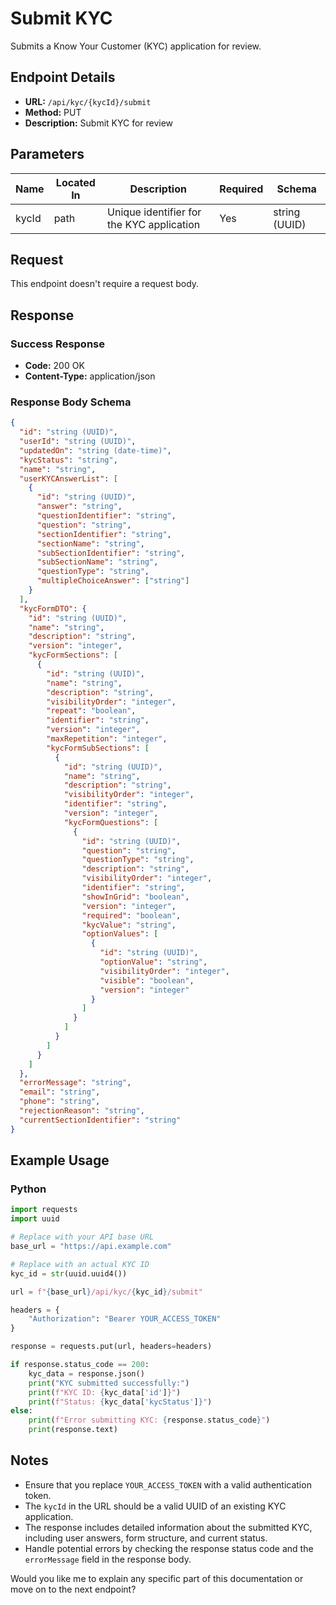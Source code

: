# Submit KYC

Submits a Know Your Customer (KYC) application for review.

## Endpoint Details

- **URL:** `/api/kyc/{kycId}/submit`
- **Method:** PUT
- **Description:** Submit KYC for review

## Parameters

| Name  | Located In | Description                               | Required | Schema        |
| ----- | ---------- | ----------------------------------------- | -------- | ------------- |
| kycId | path       | Unique identifier for the KYC application | Yes      | string (UUID) |

## Request

This endpoint doesn't require a request body.

## Response

### Success Response

- **Code:** 200 OK
- **Content-Type:** application/json

### Response Body Schema

```json
{
  "id": "string (UUID)",
  "userId": "string (UUID)",
  "updatedOn": "string (date-time)",
  "kycStatus": "string",
  "name": "string",
  "userKYCAnswerList": [
    {
      "id": "string (UUID)",
      "answer": "string",
      "questionIdentifier": "string",
      "question": "string",
      "sectionIdentifier": "string",
      "sectionName": "string",
      "subSectionIdentifier": "string",
      "subSectionName": "string",
      "questionType": "string",
      "multipleChoiceAnswer": ["string"]
    }
  ],
  "kycFormDTO": {
    "id": "string (UUID)",
    "name": "string",
    "description": "string",
    "version": "integer",
    "kycFormSections": [
      {
        "id": "string (UUID)",
        "name": "string",
        "description": "string",
        "visibilityOrder": "integer",
        "repeat": "boolean",
        "identifier": "string",
        "version": "integer",
        "maxRepetition": "integer",
        "kycFormSubSections": [
          {
            "id": "string (UUID)",
            "name": "string",
            "description": "string",
            "visibilityOrder": "integer",
            "identifier": "string",
            "version": "integer",
            "kycFormQuestions": [
              {
                "id": "string (UUID)",
                "question": "string",
                "questionType": "string",
                "description": "string",
                "visibilityOrder": "integer",
                "identifier": "string",
                "showInGrid": "boolean",
                "version": "integer",
                "required": "boolean",
                "kycValue": "string",
                "optionValues": [
                  {
                    "id": "string (UUID)",
                    "optionValue": "string",
                    "visibilityOrder": "integer",
                    "visible": "boolean",
                    "version": "integer"
                  }
                ]
              }
            ]
          }
        ]
      }
    ]
  },
  "errorMessage": "string",
  "email": "string",
  "phone": "string",
  "rejectionReason": "string",
  "currentSectionIdentifier": "string"
}
```

## Example Usage

### Python

```python
import requests
import uuid

# Replace with your API base URL
base_url = "https://api.example.com"

# Replace with an actual KYC ID
kyc_id = str(uuid.uuid4())

url = f"{base_url}/api/kyc/{kyc_id}/submit"

headers = {
    "Authorization": "Bearer YOUR_ACCESS_TOKEN"
}

response = requests.put(url, headers=headers)

if response.status_code == 200:
    kyc_data = response.json()
    print("KYC submitted successfully:")
    print(f"KYC ID: {kyc_data['id']}")
    print(f"Status: {kyc_data['kycStatus']}")
else:
    print(f"Error submitting KYC: {response.status_code}")
    print(response.text)
```

## Notes

- Ensure that you replace `YOUR_ACCESS_TOKEN` with a valid authentication token.
- The `kycId` in the URL should be a valid UUID of an existing KYC application.
- The response includes detailed information about the submitted KYC, including user answers, form structure, and current status.
- Handle potential errors by checking the response status code and the `errorMessage` field in the response body.

Would you like me to explain any specific part of this documentation or move on to the next endpoint?
